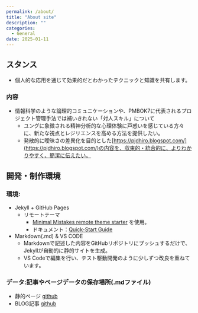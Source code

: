 ```yaml
---
permalink: /about/
title: "About site"
description: ""
categories:
  - General
date: 2025-01-11
---
```


## スタンス

- 個人的な応用を通じて効果的だとわかったテクニックと知識を共有します。

### 内容

- 情報科学のような論理的コミュニケーションや、PMBOK7に代表されるプロジェクト管理手法では補いきれない「対人スキル」について
  - ユングに象徴される精神分析的な心理体験に戸惑いを感じている方々に、新たな視点とレジリエンスを高める方法を提供したい。
  - 発散的に曖昧さの差異化を目的とした[https://pjdhiro.blogspot.com/](https://pjdhiro.blogspot.com/)の内容を、収束的・統合的に、よりわかりやすく、簡潔に伝えたい。

## 開発・制作環境

### 環境:

- Jekyll + GitHub Pages 
  - リモートテーマ
    - [Minimal Mistakes remote theme starter](https://github.com/new?template_name=mm-github-pages-starter&template_owner=mmistakes) を使用。
    - ドキュメント：[Quick-Start Guide](https://mmistakes.github.io/minimal-mistakes/docs/quick-start-guide/)
- Markdown(.md) & VS CODE
  - Markdownで記述した内容をGitHubリポジトリにプッシュするだけで、Jekyllが自動的に静的サイトを生成。
  - VS Codeで編集を行い、テスト駆動開発のように少しずつ改良を重ねています。

### データ:記事やページデータの保存場所(.mdファイル)

- 静的ページ [github](https://github.com/uminomae/pjdhiro/tree/public-pjdhiro/_pages)
- BLOG記事 [github](https://github.com/uminomae/pjdhiro/tree/public-pjdhiro/_posts)
